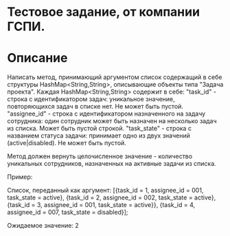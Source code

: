 # Тестовое задание, от компании ГСПИ.

# Описание

Написать метод, принимающий аргументом список содержащий в себе структуры HashMap<String,String>, описывающие объекты типа "Задача проекта".
Каждая HashMap<String,String> содержит в себе:
"task_id" - строка с идентификатором задач: уникальное значение, повторяющихся задач в списке нет. Не может быть пустой.
"assignee_id" - строка с идентификатором назначенного на задачу сотрудника: один сотрудник может быть назначен на несколько задач из списка. Может быть пустой строкой.
"task_state" - строка с названием статуса задачи: принимает одно из двух значений (active|disabled). Не может быть пустой.

Метод должен вернуть целочисленное значение - количество уникальных сотрудников, назначенных на активные задачи из списка.

Пример:

Список, переданный как аргумент:
[{task_id = 1, assignee_id = 001, task_state = active}, {task_id = 2, assignee_id = 002, task_state = active}, {task_id = 3, assignee_id = 001, task_state = active}}, {task_id = 4, assignee_id = 007, task_state = disabled}];

Ожидаемое значение:
2
